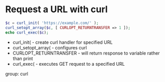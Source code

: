 # Request a URL with curl

```php
$c = curl_init( 'https://example.com/' );
curl_setopt_array($c, [ CURLOPT_RETURNTRANSFER => 1 ]);
echo curl_exec($c);
```

- curl_init( - create curl handler for specified URL
- curl_setopt_array( - configures curl
- CURLOPT_RETURNTRANSFER - will return response to variable rather than print
- curl_exec( - executes GET request to a specified URL

group: curl
